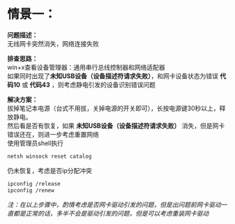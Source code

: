 # 情景一：  

**问题描述：**   
无线网卡突然消失，网络连接失败  

**排查思路：**  
win+x查看设备管理器：通用串行总线控制器和网络适配器  
如果同时出现了**未知USB设备（设备描述符请求失败）**，和网卡设备状态为错误 **代码10** 或 **代码43** ，则考虑静电引发的设备识别错误问题  

**解决方案：**  
拔掉笔记本电源（台式不用拔，关掉电源的开关即可），长按电源键30秒以上，释放静电。  
然后看是否有恢复，如果 **未知USB设备（设备描述符请求失败）** 消失，但是网卡错误还在，则进一步考虑重置网络  
使用管理员shell执行  
```bash
netsh winsock reset catalog
```
仍未恢复，考虑是否ip分配冲突
```bash
ipconfig /release
ipconfig /renew
```

_注：在以上步骤中，酌情考虑是否网卡驱动引发的问题，但是出问题前网卡驱动一直都是正常的话，多半不会是驱动引发的问题，但是可以考虑重装网卡驱动_
